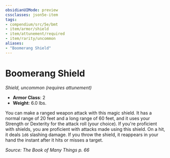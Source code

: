 ```yaml
---
obsidianUIMode: preview
cssclasses: json5e-item
tags:
- compendium/src/5e/bmt
- item/armor/shield
- item/attunement/required
- item/rarity/uncommon
aliases: 
- "Boomerang Shield"
---
```

# Boomerang Shield
*Shield, uncommon (requires attunement)*  

- **Armor Class**: 2
- **Weight**: 6.0 lbs.

You can make a ranged weapon attack with this magic shield. It has a normal range of 20 feet and a long range of 60 feet, and it uses your Strength or Dexterity for the attack roll (your choice). If you're proficient with shields, you are proficient with attacks made using this shield. On a hit, it deals `1d6` slashing damage. If you throw the shield, it reappears in your hand the instant after it hits or misses a target.

*Source: The Book of Many Things p. 66*